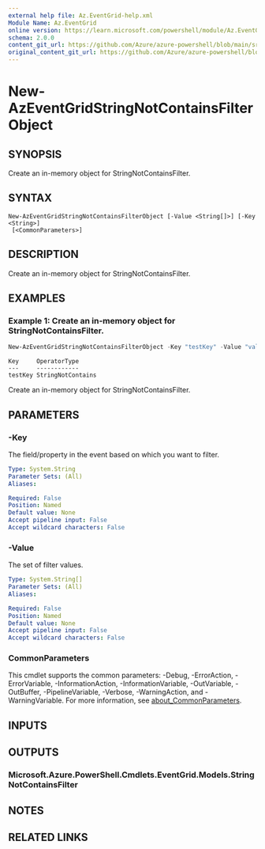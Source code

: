 ```yaml
---
external help file: Az.EventGrid-help.xml
Module Name: Az.EventGrid
online version: https://learn.microsoft.com/powershell/module/Az.EventGrid/new-azeventgridstringnotcontainsfilterobject
schema: 2.0.0
content_git_url: https://github.com/Azure/azure-powershell/blob/main/src/EventGrid/EventGrid/help/New-AzEventGridStringNotContainsFilterObject.md
original_content_git_url: https://github.com/Azure/azure-powershell/blob/main/src/EventGrid/EventGrid/help/New-AzEventGridStringNotContainsFilterObject.md
---
```


# New-AzEventGridStringNotContainsFilterObject

## SYNOPSIS
Create an in-memory object for StringNotContainsFilter.

## SYNTAX

```
New-AzEventGridStringNotContainsFilterObject [-Value <String[]>] [-Key <String>]
 [<CommonParameters>]
```

## DESCRIPTION
Create an in-memory object for StringNotContainsFilter.

## EXAMPLES

### Example 1: Create an in-memory object for StringNotContainsFilter.
```powershell
New-AzEventGridStringNotContainsFilterObject -Key "testKey" -Value "value1","value2"
```

```output
Key     OperatorType
---     ------------
testKey StringNotContains
```

Create an in-memory object for StringNotContainsFilter.

## PARAMETERS

### -Key
The field/property in the event based on which you want to filter.

```yaml
Type: System.String
Parameter Sets: (All)
Aliases:

Required: False
Position: Named
Default value: None
Accept pipeline input: False
Accept wildcard characters: False
```

### -Value
The set of filter values.

```yaml
Type: System.String[]
Parameter Sets: (All)
Aliases:

Required: False
Position: Named
Default value: None
Accept pipeline input: False
Accept wildcard characters: False
```

### CommonParameters
This cmdlet supports the common parameters: -Debug, -ErrorAction, -ErrorVariable, -InformationAction, -InformationVariable, -OutVariable, -OutBuffer, -PipelineVariable, -Verbose, -WarningAction, and -WarningVariable. For more information, see [about_CommonParameters](http://go.microsoft.com/fwlink/?LinkID=113216).

## INPUTS

## OUTPUTS

### Microsoft.Azure.PowerShell.Cmdlets.EventGrid.Models.StringNotContainsFilter

## NOTES

## RELATED LINKS
